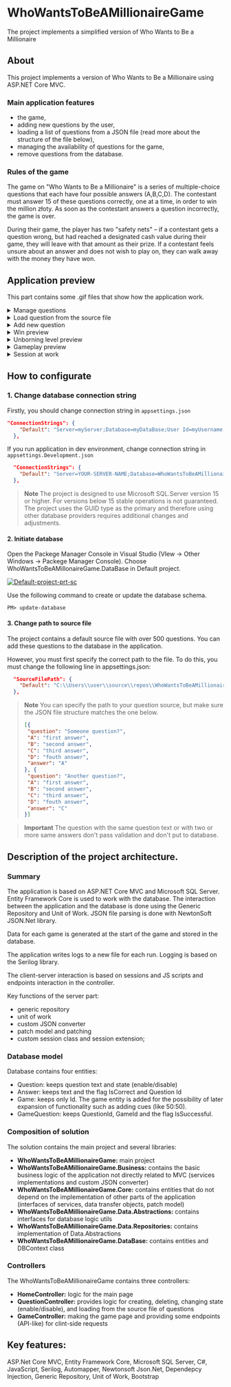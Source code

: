 # WhoWantsToBeAMillionaireGame
The project implements a simplified version of Who Wants to Be a Millionaire

## About
This project implements a version of Who Wants to Be a Millionaire using ASP.NET Core MVC.

### Main application features
- the game,
- adding new questions by the user,
- loading a list of questions from a JSON file (read more about the structure of the file below),
- managing the availability of questions for the game,
- remove questions from the database.

### Rules of the game

The game on "Who Wants to Be a Millionaire" is a series of multiple-choice questions that each have four possible answers (A,B,C,D). The contestant must answer 15 of these questions correctly, one at a time, in order to win the million złoty. As soon as the contestant answers a question incorrectly, the game is over.

During their game, the player has two "safety nets" – if a contestant gets a question wrong, but had reached a designated cash value during their game, they will leave with that amount as their prize. If a contestant feels unsure about an answer and does not wish to play on, they can walk away with the money they have won.

## Application preview
This part contains some  .gif files that show how the application work.

<details>
  <summary>Manage questions</summary>
  <a href="https://ibb.co/yqP6yYZ"><img src="https://i.ibb.co/5L4r8nS/manage-questions.gif" alt="manage-questions" border="0"></a>
</details>

<details>
  <summary>Load question from the source file</summary>
  <a href="https://ibb.co/Snx09sb"><img src="https://i.ibb.co/C7tvT1g/load-question-from-source.gif" alt="load-question-from-source" border="0"></a>
</details>

<details>
  <summary>Add new question</summary>
  <a href="https://ibb.co/RgVBmrn"><img src="https://i.ibb.co/9pCVLKX/add-new-question.gif" alt="add-new-question" border="0"></a>
</details>

<details>
  <summary>Win preview</summary>
  <a href="https://ibb.co/myVqZX2"><img src="https://i.ibb.co/R6k0rBs/win-preview.gif" alt="win-preview" border="0"></a>
</details>

<details>
  <summary>Unborning level preview</summary>
  <a href="https://ibb.co/cYgg818"><img src="https://i.ibb.co/ph00KxK/unburning-level-preview.gif" alt="unburning-level-preview" border="0"></a>
</details>

<details>
  <summary>Gameplay preview</summary>
  <a href="https://ibb.co/PFnKFk8"><img src="https://i.ibb.co/34q24KH/game-preview.gif" alt="game-preview" border="0"></a>
</details>

<details>
  <summary>Session at work</summary>
  <a href="https://ibb.co/PNg64X1"><img src="https://i.ibb.co/BtBCjWT/session-atwork-preview.gif" alt="session-atwork-preview" border="0"></a>
</details>



## How to configurate
### 1. Change database connection string
Firstly, you should change connection string in `appsettings.json`

```json
"ConnectionStrings": {
    "Default": "Server=myServer;Database=myDataBase;User Id=myUsername;Password=myPassword;TrustServerCertificate=True"
  },
```

If you run application in dev environment, change connection string in `appsettings.Development.json`

```json
  "ConnectionStrings": {
    "Default": "Server=YOUR-SERVER-NAME;Database=WhoWantsToBeAMillionaireGameDataBase;Trusted_Connection=True;TrustServerCertificate=True"
  },
```

>**Note**
> The project is designed to use Microsoft SQL.Server version 15 or higher. For versions below 15 stable operations is not guaranteed. The project uses the GUID type as the primary and therefore using other database providers requires additional changes and adjustments.

#### 2. Initiate database

Open the Packege Manager Console in Visual Studio (VIew -> Other Windows -> Packege Manager Console). Choose WhoWantsToBeAMillonaireGame.DataBase in Default project.

<a href="https://ibb.co/NjvGv6q"><img src="https://i.ibb.co/G26r6vD/Default-project-prt-sc.png" alt="Default-project-prt-sc" border="0"></a>

Use the following command to create or update the database schema. 

```console
PM> update-database
```

#### 3. Change path to source file
The project contains a default source file with over 500 questions. You can add these questions to the database in the application.

However, you must first specify the correct path to the file. To do this, you must change the following line in appsettings.json:

```json
  "SourceFilePath": {
    "Default": "C:\\Users\\user\\source\\repos\\WhoWantsToBeAMillionaireGame\\WhoWantsToBeAMillionaireGame\\source.json"
  },
```
>**Note**
> You can specify the path to your question source, but make sure the JSON file structure matches the one below.
>
>```json
>[{
>  "question": "Someone question?",
>  "A": "first answer",
>  "B": "second answer",
>  "C": "third answer",
>  "D": "fouth answer",
>  "answer": "A"
>}, {
>  "question": "Another question?",
>  "A": "first answer",
>  "B": "second answer",
>  "C": "third answer",
>  "D": "fouth answer",
>  "answer": "C"
>}]
>```


>**Important**
>The question with the same question text or with two or more same answers don't pass validation and don't put to database.

## Description of the project architecture.
### Summary
The application is based on ASP.NET Core MVC and Microsoft SQL Server. Entity Framework Core is used to work with the database. The interaction between the application and the database is done using the Generic Repository and Unit of Work. JSON file parsing is done with NewtonSoft JSON.Net library.

Data for each game is generated at the start of the game and stored in the database.

The application writes logs to a new file for each run. Logging is based on the Serilog library.

The client-server interaction is based on sessions and JS scripts and endpoints interaction in the controller.

Key functions of the server part:
- generic repository
- unit of work
- custom JSON converter
- patch model and patching
- custom session class and session extension;

### Database model
Database contains four entities: 
- Question: keeps question text and state (enable/disable) 
- Answer: keeps text and the flag IsCorrect and Question Id
- Game: keeps only Id. The game entity is added for the possibility of later expansion of functionality such as adding cues (like 50:50). 
- GameQuestion: keeps QuestionId, GameId and the flag IsSuccessful.

### Composition of solution
The solution contains the main project and several libraries:

- **WhoWantsToBeAMillionaireGame:** main project
- **WhoWantsToBeAMillionaireGame.Business:** contains the basic business logic of the application not directly related to MVC (services implementations and custom JSON converter)
- **WhoWantsToBeAMillionaireGame.Core:** contains entities that do not depend on the implementation of other parts of the application (interfaces of services, data transfer objects, patch model)
- **WhoWantsToBeAMillionaireGame.Data.Abstractions:** contains interfaces for database logic utils
- **WhoWantsToBeAMillionaireGame.Data.Repositories:** contains implementation of Data.Abstractions
- **WhoWantsToBeAMillionaireGame.DataBase:** contains entities and DBContext class

### Controllers
The WhoWantsToBeAMillionaireGame contains three controllers:
- **HomeController:** logic for the main page 
- **QuestionController:** provides logic for creating, deleting, changing state (enable/disable), and loading from the source file of questions
- **GameController:** making the game page and providing some endpoints (API-like) for clint-side requests

## Key features:
ASP.Net Core MVC, Entity Framework Core, Microsoft SQL Server, C#, JavaScript, Serilog, Automapper, Newtonsoft Json.Net, Dependepcy Injection, Generic Repository, Unit of Work, Bootstrap



